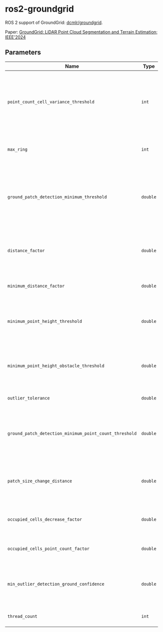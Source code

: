 # ros2-groundgrid

ROS 2 support of GroundGrid: [dcmlr/groundgrid](https://github.com/dcmlr/groundgrid).

Paper: [GroundGrid: LiDAR Point Cloud Segmentation and Terrain Estimation; IEEE'2024](https://arxiv.org/abs/2405.15664)

## Parameters

| Name                                                   | Type     | Default  | Description                                                                                                                  |
| ------------------------------------------------------ | -------- | -------- | ---------------------------------------------------------------------------------------------------------------------------- |
| `point_count_cell_variance_threshold`                  | `int`    | `10`     | If a cell has at least this much points, the variance of just that cell is used instead of the variance of 3x3 or 5x5 patch. |
| `max_ring`                                             | `int`    | `1024`   | Maximum LiDAR ring for ground detection consideration.                                                                       |
| `ground_patch_detection_minimum_threshold`             | `double` | `0.0001` | If the ground patch layer at a cell is below this value, a cell without the minimum point count can be classified as ground. |
| `distance_factor`                                      | `double` | `0.0001` | Compensates for the geometric dilution of the point density with the distance.                                               |
| `minimum_distance_factor`                              | `double` | `0.0005` | Minimum value for the distance factor.                                                                                       |
| `minimum_point_height_threshold`                       | `double` | `0.3`    | Points lower than ground height + threshold are considered ground points.                                                    |
| `minimum_point_height_obstacle_threshold`              | `double` | `0.1`    | Points lower than ground height + threshold are considered ground points [m].                                                |
| `outlier_tolerance`                                    | `double` | `0.1`    | Outlier detection tolerance [m].                                                                                             |
| `ground_patch_detection_minimum_point_count_threshold` | `double` | `0.25`   | Minimum point count for ground patch detection in percent of expected point count.                                           |
| `patch_size_change_distance`                           | `double` | `20.0`   | Distance from the center from which on the patch size is increased [m].                                                      |
| `occupied_cells_decrease_factor`                       | `double` | `5.0`    | Occupied cells decrease factor [100/x %].                                                                                    |
| `occupied_cells_point_count_factor`                    | `double` | `50.0`   | Occupied cells point count factor [100/x %].                                                                                 |
| `min_outlier_detection_ground_confidence`              | `double` | `1.25`   | Minimum ground confidence to consider lower points an outlier (5x5 patch).                                                   |
| `thread_count`                                         | `int`    | `8`      | Maximum number of threads.                                                                                                   |
